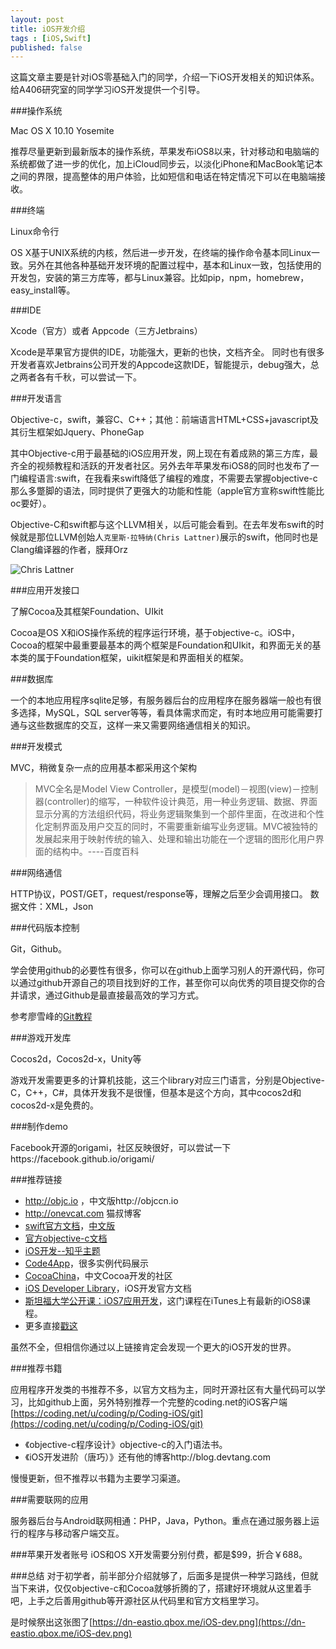 ```yaml
---
layout: post
title: iOS开发介绍
tags : [iOS,Swift]
published: false
---
```

这篇文章主要是针对iOS零基础入门的同学，介绍一下iOS开发相关的知识体系。给A406研究室的同学学习iOS开发提供一个引导。

###操作系统

Mac OS X 10.10 Yosemite

推荐尽量更新到最新版本的操作系统，苹果发布iOS8以来，针对移动和电脑端的系统都做了进一步的优化，加上iCloud同步云，以淡化iPhone和MacBook笔记本之间的界限，提高整体的用户体验，比如短信和电话在特定情况下可以在电脑端接收。

###终端

Linux命令行

OS X基于UNIX系统的内核，然后进一步开发，在终端的操作命令基本同Linux一致。另外在其他各种基础开发环境的配置过程中，基本和Linux一致，包括使用的开发包，安装的第三方库等，都与Linux兼容。比如pip，npm，homebrew，easy_install等。

###IDE

Xcode（官方）或者 Appcode（三方Jetbrains）

Xcode是苹果官方提供的IDE，功能强大，更新的也快，文档齐全。
同时也有很多开发者喜欢Jetbrains公司开发的Appcode这款IDE，智能提示，debug强大，总之两者各有千秋，可以尝试一下。

###开发语言

Objective-c，swift，兼容C、C++；其他：前端语言HTML+CSS+javascript及其衍生框架如Jquery、PhoneGap

其中Objective-c用于最基础的iOS应用开发，网上现在有着成熟的第三方库，最齐全的视频教程和活跃的开发者社区。另外去年苹果发布iOS8的同时也发布了一门编程语言:swift，在我看来swift降低了编程的难度，不需要去掌握objective-c那么多蹩脚的语法，同时提供了更强大的功能和性能（apple官方宣称swift性能比oc要好）。

Objective-C和swift都与这个LLVM相关，以后可能会看到。在去年发布swift的时候就是那位LLVM创始人`克里斯·拉特纳(Chris Lattner)`展示的swift，他同时也是Clang编译器的作者，膜拜Orz

![Chris Lattner](https://dn-eastio.qbox.me/image/3/1f/a063fab01453450c90b7c87ad5eb7.png?imageView/2/h/400)

###应用开发接口

了解Cocoa及其框架Foundation、UIkit

Cocoa是OS X和iOS操作系统的程序运行环境，基于objective-c。iOS中，Cocoa的框架中最重要最基本的两个框架是Foundation和UIkit，和界面无关的基本类的属于Foundation框架，uikit框架是和界面相关的框架。 

###数据库

一个的本地应用程序sqlite足够，有服务器后台的应用程序在服务器端一般也有很多选择，MySQL，SQL server等等，看具体需求而定，有时本地应用可能需要打通与这些数据库的交互，这样一来又需要网络通信相关的知识。

###开发模式

MVC，稍微复杂一点的应用基本都采用这个架构

> MVC全名是Model View Controller，是模型(model)－视图(view)－控制器(controller)的缩写，一种软件设计典范，用一种业务逻辑、数据、界面显示分离的方法组织代码，将业务逻辑聚集到一个部件里面，在改进和个性化定制界面及用户交互的同时，不需要重新编写业务逻辑。MVC被独特的发展起来用于映射传统的输入、处理和输出功能在一个逻辑的图形化用户界面的结构中。----百度百科

###网络通信

HTTP协议，POST/GET，request/response等，理解之后至少会调用接口。
数据文件：XML，Json

###代码版本控制

Git，Github。

学会使用github的必要性有很多，你可以在github上面学习别人的开源代码，你可以通过github开源自己的项目找到好的工作，甚至你可以向优秀的项目提交你的合并请求，通过Github是最直接最高效的学习方式。

参考廖雪峰的[Git教程](http://www.liaoxuefeng.com/wiki/0013739516305929606dd18361248578c67b8067c8c017b000)

###游戏开发库

Cocos2d，Cocos2d-x，Unity等

游戏开发需要更多的计算机技能，这三个library对应三门语言，分别是Objective-C，C++，C#，具体开发我不是很懂，但基本是这个方向，其中cocos2d和cocos2d-x是免费的。

###制作demo

Facebook开源的origami，社区反映很好，可以尝试一下https://facebook.github.io/origami/

###推荐链接

- http://objc.io ，中文版http://objccn.io
- http://onevcat.com 猫叔博客
- [swift官方文档](https://developer.apple.com/swift/)，[中文版](https://www.gitbook.com/book/numbbbbb/-the-swift-programming-language-/details)
- [官方objective-c文档](https://developer.apple.com/library/ios/documentation/Cocoa/Conceptual/ProgrammingWithObjectiveC/Introduction/Introduction.html#//apple_ref/doc/uid/TP40011210)
- [iOS开发--知乎主题](http://www.zhihu.com/topic/19555404)
- [Code4App](http://code4app.com/)，很多实例代码展示
- [CocoaChina](http://www.cocoachina.com/)，中文Cocoa开发的社区
- [iOS Developer Library](https://developer.apple.com/library/ios/navigation/)，iOS开发官方文档
- [斯坦福大学公开课：iOS7应用开发](http://v.163.com/special/opencourse/ios7.html)，这门课程在iTunes上有最新的iOS8课程。
- 更多直接[戳这](https://github.com/Aufree/trip-to-iOS)

虽然不全，但相信你通过以上链接肯定会发现一个更大的iOS开发的世界。

###推荐书籍

应用程序开发类的书推荐不多，以官方文档为主，同时开源社区有大量代码可以学习，比如github上面，另外特别推荐一个完整的coding.net的iOS客户端[https://coding.net/u/coding/p/Coding-iOS/git](https://coding.net/u/coding/p/Coding-iOS/git)

- 《objective-c程序设计》objective-c的入门语法书。
- 《iOS开发进阶（唐巧）》还有他的博客http://blog.devtang.com

慢慢更新，但不推荐以书籍为主要学习渠道。

###需要联网的应用

服务器后台与Android联网相通：PHP，Java，Python。重点在通过服务器上运行的程序与移动客户端交互。

###苹果开发者账号
iOS和OS X开发需要分别付费，都是$99，折合￥688。

###总结
对于初学者，前半部分介绍就够了，后面多是提供一种学习路线，但就当下来讲，仅仅objective-c和Cocoa就够折腾的了，搭建好环境就从这里着手吧，上手之后善用github等开源社区从代码里和官方文档里学习。

是时候祭出这张图了[https://dn-eastio.qbox.me/iOS-dev.png](https://dn-eastio.qbox.me/iOS-dev.png)




